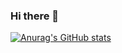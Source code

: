 ### Hi there 👋

[![Anurag's GitHub stats](https://github-readme-stats.vercel.app/api?username=Rainbell98)](https://github.com/anuraghazra/github-readme-stats)
